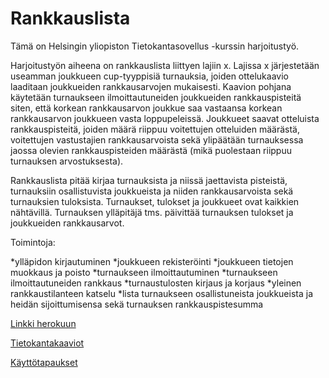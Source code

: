 # Rankkauslista

Tämä on Helsingin yliopiston Tietokantasovellus -kurssin harjoitustyö.

Harjoitustyön aiheena on rankkauslista liittyen lajiin x. Lajissa x järjestetään useamman joukkueen cup-tyyppisiä turnauksia, joiden ottelukaavio laaditaan joukkueiden rankkausarvojen mukaisesti. Kaavion pohjana käytetään turnaukseen ilmoittautuneiden joukkueiden rankkauspisteitä siten, että korkean rankkausarvon joukkue saa vastaansa korkean rankkausarvon joukkueen vasta loppupeleissä. Joukkueet saavat otteluista rankkauspisteitä, joiden määrä riippuu voitettujen otteluiden määrästä, voitettujen vastustajien rankkausarvoista sekä ylipäätään turnauksessa jaossa olevien rankkauspisteiden määrästä (mikä puolestaan riippuu turnauksen arvostuksesta).

Rankkauslista pitää kirjaa turnauksista ja niissä jaettavista pisteistä, turnauksiin osallistuvista joukkueista ja niiden rankkausarvoista sekä turnauksien tuloksista. Turnaukset, tulokset ja joukkueet ovat kaikkien nähtävillä. Turnauksen ylläpitäjä tms. päivittää turnauksen tulokset ja joukkueiden rankkausarvot.

Toimintoja:

*ylläpidon kirjautuminen
*joukkueen rekisteröinti
*joukkueen tietojen muokkaus ja poisto
*turnaukseen ilmoittautuminen
*turnaukseen ilmoittautuneiden rankkaus
*turnaustulosten kirjaus ja korjaus
*yleinen rankkaustilanteen katselu
*lista turnaukseen osallistuneista joukkueista ja heidän sijoittumisensa sekä turnauksen rankkauspistesumma

[Linkki herokuun](https://rankkauslista.herokuapp.com/)

[Tietokantakaaviot](../master/documentation/tietokantakaaviot.md)

[Käyttötapaukset](../master/documentation/kayttotapaukset.md)
